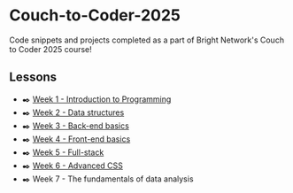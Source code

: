 # Couch-to-Coder-2025
Code snippets and projects completed as a part of Bright Network's Couch to Coder 2025 course!

## Lessons
- ✒️ [Week 1 - Introduction to Programming](/week_1/)
- ✒️ [Week 2 - Data structures](/week_2/)
- ✒️ [Week 3 - Back-end basics](/week_3/)
- ✒️ [Week 4 - Front-end basics](/week_4/)
- ✒️ [Week 5 - Full-stack](/week_5/)
- ✒️ [Week 6 - Advanced CSS](/week_6/)
- ✒️ Week 7 - The fundamentals of data analysis